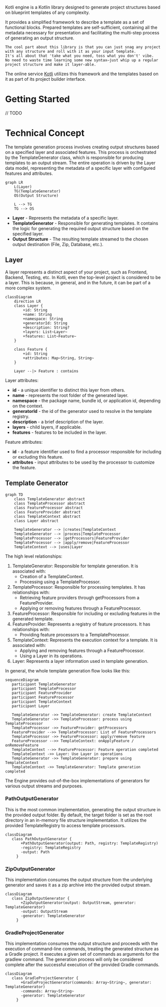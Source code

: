 Kotli engine is a Kotlin library designed to generate project structures based on blueprint templates of any complexity.

It provides a simplified framework to describe a template as a set of functional blocks. Prepared templates are self-sufficient, containing all the metadata necessary for presentation and facilitating the multi-step process of generating an output structure.

 ```
 The cool part about this library is that you can just snag any project with any structure and roll with it as your input template.
 It's all about that 'take what you need, toss what you don't' vibe.
 No need to waste time learning some new syntax—just whip up a regular project structure and make it layer-able.
 ```

The online service [Kotli](https://kotlitecture.com) utilizes this framework and the templates based on it as part of its project builder interface.

# Getting Started

// TODO

# Technical Concept

The template generation process involves creating output structures based on a specified layer and associated features.
This process is orchestrated by the TemplateGenerator class, which is responsible for producing templates to an output stream.
The entire operation is driven by the Layer data model, representing the metadata of a specific layer with configured features and attributes.

```mermaid
graph LR
    L(Layer)
    TG(TemplateGenerator)
    OS(Output Structure)

    L --> TG
    TG --> OS
```

- **Layer** - Represents the metadata of a specific layer.
- **TemplateGenerator** - Responsible for generating templates. It contains the logic for generating the required output structure based on the specified layer.
- **Output Structure** - The resulting template streamed to the chosen output destination (File, Zip, Database, etc.).

## Layer

A layer represents a distinct aspect of your project, such as Frontend, Backend, Testing, etc.
In Kotli, even the top-level project is considered to be a layer.
This is because, in general, and in the future, it can be part of a more complex system.

 ```mermaid
 classDiagram
     direction LR
     class Layer {
         +id: String
         +name: String 
         +namespace: String
         +generatorId: String
         +description: String?
         +layers: List~Layer~
         +features: List~Feature~
     }
 
     class Feature {
         +id: String
         +attributes: Map~String, String~
     }
 
     Layer --|> Feature : contains
 ```

Layer attributes:
- **id** - a unique identifier to distinct this layer from others.
- **name** - represents the root folder of the generated layer.
- **namespace** - the package name, bundle id, or application id, depending on the context.
- **generatorId** - the id of the generator used to resolve in the template registry.
- **description** - a brief description of the layer.
- **layers** - child layers, if applicable.
- **features** - features to be included in the layer.

Feature attributes:
- **id** - a feature identifier used to find a processor responsible for including or excluding this feature.
- **attributes** - input attributes to be used by the processor to customize the feature.

## Template Generator

```mermaid
graph TD
    class TemplateGenerator abstract
    class TemplateProcessor abstract
    class FeatureProcessor abstract
    class FeatureProvider abstract
    class TemplateContext abstract
    class Layer abstract

    TemplateGenerator --> |creates|TemplateContext
    TemplateGenerator --> |process|TemplateProcessor
    TemplateProcessor --> |getProcessors|FeatureProvider
    TemplateProcessor --> |apply/remove|FeatureProcessor
    TemplateContext --> |uses|Layer
```

The high level relationships:
1. TemplateGenerator: Responsible for template generation. It is associated with:
    - Creation of a TemplateContext.
    - Processing using a TemplateProcessor.
2. TemplateProcessor: Responsible for processing templates. It has relationships with:
    - Retrieving feature providers through getProcessors from a FeatureProvider.
    - Applying or removing features through a FeatureProcessor.
3. FeatureProcessor: Responsible for including or excluding features in the generated template.
4. FeatureProvider: Represents a registry of feature processors. It has relationships with:
   - Providing feature processors to a TemplateProcessor.
5. TemplateContext: Represents the execution context for a template. It is associated with:
   - Applying and removing features through a FeatureProcessor.
   - Using a Layer in its operations.
6. Layer: Represents a layer information used in template generation.

In general, the whole template generation flow looks like this:

```mermaid
sequenceDiagram
   participant TemplateGenerator
   participant TemplateProcessor
   participant FeatureProvider
   participant FeatureProcessor
   participant TemplateContext
   participant Layer

   TemplateGenerator ->> TemplateGenerator: create TemplateContext
   TemplateGenerator ->> TemplateProcessor: process using TemplateProcessor
   TemplateProcessor ->> FeatureProvider: getProcessors
   FeatureProvider -->> TemplateProcessor: List of FeatureProcessors
   TemplateProcessor ->> FeatureProcessor: apply/remove feature
   FeatureProcessor -->> TemplateContext: onApplyFeature / onRemoveFeature
   TemplateContext -->> FeatureProcessor: Feature operation completed
   TemplateContext ->> Layer: Use Layer in operations
   TemplateGenerator ->> TemplateGenerator: prepare using TemplateContext
   TemplateContext ->> TemplateGenerator: Template generation completed
```

The Engine provides out-of-the-box implementations of generators for various output streams and purposes.

### PathOutputGenerator

This is the most common implementation, generating the output structure in the provided output folder.
By default, the target folder is set as the root directory in an in-memory file structure implementation.
It utilizes the provided TemplateRegistry to access template processors.

```mermaid
classDiagram
   class PathOutputGenerator {
       +PathOutputGenerator(output: Path, registry: TemplateRegistry)
       -registry: TemplateRegistry
       -output: Path
     }
```

### ZipOutputGenerator

This implementation consumes the output structure from the underlying generator and saves it as a zip archive into the provided output stream.

```mermaid
classDiagram
   class ZipOutputGenerator {
       +ZipOutputGenerator(output: OutputStream, generator: TemplateGenerator)
       -output: OutputStream
       -generator: TemplateGenerator
     }
```

### GradleProjectGenerator

This implementation consumes the output structure and proceeds with the execution of command-line commands,
treating the generated structure as a Gradle project. It executes a given set of commands as arguments for the gradlew command.
The generation process will only be considered complete after the successful execution of the provided Gradle commands.

```mermaid
classDiagram
   class GradleProjectGenerator {
       +GradleProjectGenerator(commands: Array~String~, generator: TemplateGenerator)
       -commands: Array~String~
       -generator: TemplateGenerator
     }
```
